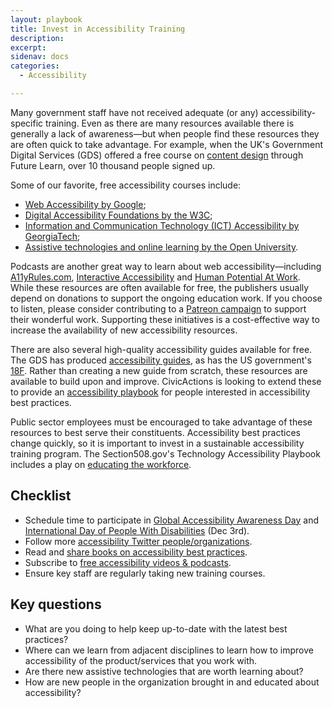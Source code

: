 ```yaml
---
layout: playbook
title: Invest in Accessibility Training
description:
excerpt:
sidenav: docs
categories:
  - Accessibility

---
```


Many government staff have not received adequate (or any) accessibility-specific training. Even as there are many resources available there is generally a lack of awareness—but when people find these resources they are often quick to take advantage. For example, when the UK's Government Digital Services (GDS) offered a free course on [content design](https://www.futurelearn.com/courses/introduction-to-content-design) through Future Learn, over 10 thousand people signed up.

Some of our favorite, free accessibility courses include:

* [Web Accessibility by Google](https://www.udacity.com/course/web-accessibility--ud891);
* [Digital Accessibility Foundations by the W3C](https://www.w3.org/WAI/fundamentals/foundations-course/);
* [Information and Communication Technology (ICT) Accessibility by GeorgiaTech](https://www.edx.org/course/information-and-communication-technology-ict-acces);
* [Assistive technologies and online learning by the Open University](https://www.open.edu/openlearn/education-development/assistive-technologies-and-online-learning/content-section-0?active-tab=description-tab).

Podcasts are another great way to learn about web accessibility—including [A11yRules.com](https://a11yrules.com/), [Interactive Accessibility](http://www.interactiveaccessibility.com/iap-podcasts) and [Human Potential At Work](https://www.ruhglobal.com/podcasthuman-potential-work/). While these resources are often available for free, the publishers usually depend on donations to support the ongoing education work. If you choose to listen, please consider contributing to a [Patreon campaign](https://www.patreon.com/steenhout) to support their wonderful work. Supporting these initiatives is a cost-effective way to increase the availability of new accessibility resources.

There are also several high-quality accessibility guides available for free. The GDS has produced [accessibility guides](https://alphagov.github.io/accessibility-guidance/), as has the US government's [18F](https://accessibility.18f.gov/). Rather than creating a new guide from scratch, these resources are available to build upon and improve. CivicActions is looking to extend these to provide an [accessibility playbook](https://civicactions.github.io/accessibility/) for people interested in accessibility best practices.

Public sector employees must be encouraged to take advantage of these resources to best serve their constituents. Accessibility best practices change quickly, so it is important to invest in a sustainable accessibility training program. The Section508.gov's Technology Accessibility Playbook includes a play on [educating the workforce](https://section508.gov/tools/playbooks/technology-accessibility-playbook-intro/play12).

## Checklist

* Schedule time to participate in [Global Accessibility Awareness Day](https://globalaccessibilityawarenessday.org/) and [International Day of People With Disabilities](https://idpwd.org/) (Dec 3rd).
* Follow more [accessibility Twitter people/organizations](https://github.com/joe-watkins/top-people-to-follow-in-web-accessibility).
* Read and [share books on accessibility best practices](https://pressbooks.library.ryerson.ca/catalog/accessibility).
* Subscribe to [free accessibility videos & podcasts](/guide/resources).
* Ensure key staff are regularly taking new training courses.

## Key questions

* What are you doing to help keep up-to-date with the latest best practices?
* Where can we learn from adjacent disciplines to learn how to improve accessibility of the product/services that you work with.
* Are there new assistive technologies that are worth learning about?
* How are new people in the organization brought in and educated about accessibility?
